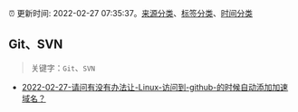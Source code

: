 :alarm_clock: 更新时间: 2022-02-27 07:35:37。[来源分类](../README.md)、[标签分类](../TAGS.md)、[时间分类](../TIMELINE.md)

## Git、SVN


> 关键字：`Git`、`SVN`



- [2022-02-27-请问有没有办法让-Linux-访问到-github-的时候自动添加加速域名？](https://www.v2ex.com/t/836681) 